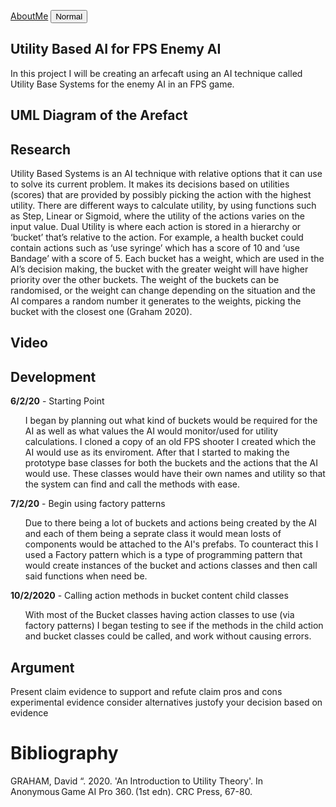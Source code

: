 <a href="https://virtualvortex.github.io/UtilityBaseAI/AboutMe">AboutMe</a>
<button class="w3-button">Normal</button>

## Utility Based AI for FPS Enemy AI 

In this project I will be creating an arfecaft using an AI technique called Utility Base Systems for the enemy AI in an FPS game.

## UML Diagram of the Arefact

## Research

Utility Based Systems is an AI technique with relative options that it can use to solve its current problem. It makes its decisions based on utilities (scores) that are provided by possibly picking the action with the highest utility. There are different ways to calculate utility, by using functions such as Step, Linear or Sigmoid, where the utility of the actions varies on the input value. Dual Utility is where each action is stored in a hierarchy or ‘bucket’ that’s relative to the action. For example, a health bucket could contain actions such as ‘use syringe’ which has a score of 10 and ‘use Bandage’ with a score of 5. Each bucket has a weight, which are used in the AI’s decision making, the bucket with the greater weight will have higher priority over the other buckets. The weight of the buckets can be randomised, or the weight can change depending on the situation and the AI compares a random number it generates to the weights, picking the bucket with the closest one (Graham 2020). 

## Video

## Development

<b>6/2/20</b> - Starting Point
<ul style="list-style-type:none;">
  <li>I began by planning out what kind of buckets would be required for the AI as well as what values the AI would monitor/used 
          for utility calculations. I cloned a copy of an old FPS shooter I created which the AI would use as its enviroment. After that I            started to making the prototype base classes for both the buckets and the actions that the AI would use. These classes would              have their own names and utility so that the system can find and call the methods with ease.
  </li>
</ul>
          
<b>7/2/20</b> - Begin using factory patterns
<ul style="list-style-type:none;">
  <li>Due to there being a lot of buckets and actions being created by the AI and each of them being a seprate class it would mean losts         of components would be attached to the AI's prefabs. To counteract this I used a Factory pattern which is a type of programming             pattern that would create instances of the bucket and actions classes and then call said functions when need be.
  </li>
</ul>

<b>10/2/2020</b> - Calling action methods in bucket content child classes
<ul style="list-style-type:none;">
  <li>With most of the Bucket classes having action classes to use (via factory patterns) I began testing to see if the methods in the child action and bucket classes could be called, and work without causing errors. 
  </li>
</ul>

## Argument
Present claim
evidence to support and refute claim
pros and cons
experimental evidence
consider alternatives
justofy your decision based on evidence

# Bibliography
GRAHAM, David “. 2020. 'An Introduction to Utility Theory'. In Anonymous Game AI Pro 360. (1st edn). CRC Press, 67-80. 
